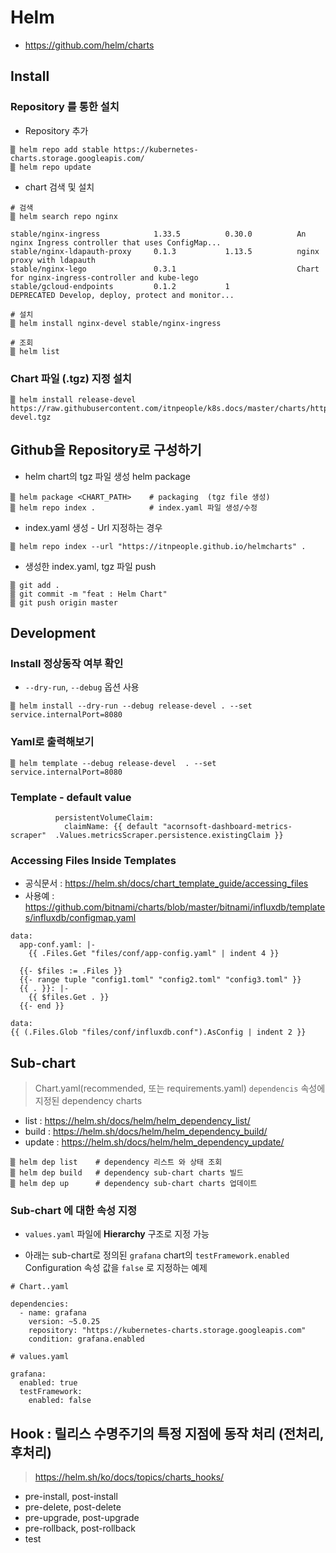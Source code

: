 # Helm

* https://github.com/helm/charts

## Install

### Repository 를 통한 설치

* Repository 추가
```
▒ helm repo add stable https://kubernetes-charts.storage.googleapis.com/
▒ helm repo update
```

* chart 검색 및 설치

```
# 검색
▒ helm search repo nginx

stable/nginx-ingress            1.33.5          0.30.0          An nginx Ingress controller that uses ConfigMap...
stable/nginx-ldapauth-proxy     0.1.3           1.13.5          nginx proxy with ldapauth                         
stable/nginx-lego               0.3.1                           Chart for nginx-ingress-controller and kube-lego  
stable/gcloud-endpoints         0.1.2           1               DEPRECATED Develop, deploy, protect and monitor...

# 설치
▒ helm install nginx-devel stable/nginx-ingress

# 조회
▒ helm list
```

### Chart 파일 (.tgz) 지정 설치

```
▒ helm install release-devel https://raw.githubusercontent.com/itnpeople/k8s.docs/master/charts/httpbin-devel.tgz
```


## Github을 Repository로 구성하기

*  helm chart의 tgz 파일 생성 helm package
```
▒ helm package <CHART_PATH>    # packaging  (tgz file 생성)
▒ helm repo index .            # index.yaml 파일 생성/수정
```

*  index.yaml 생성 - Url 지정하는 경우
```
▒ helm repo index --url "https://itnpeople.github.io/helmcharts" .
```

*  생성한  index.yaml, tgz 파일 push
```
▒ git add .
▒ git commit -m "feat : Helm Chart" 
▒ git push origin master
```

## Development

### Install 정상동작 여부 확인
* `--dry-run`,  `--debug` 옵션 사용

```
▒ helm install --dry-run --debug release-devel . --set service.internalPort=8080
```

###  Yaml로 출력해보기

```
▒ helm template --debug release-devel  . --set service.internalPort=8080
```

### Template - default value

```
          persistentVolumeClaim:
            claimName: {{ default "acornsoft-dashboard-metrics-scraper"  .Values.metricsScraper.persistence.existingClaim }}
```

### Accessing Files Inside Templates

* 공식문서 : https://helm.sh/docs/chart_template_guide/accessing_files
* 사용예 : https://github.com/bitnami/charts/blob/master/bitnami/influxdb/templates/influxdb/configmap.yaml


```
data:
  app-conf.yaml: |-
    {{ .Files.Get "files/conf/app-config.yaml" | indent 4 }}

```
```
  {{- $files := .Files }}
  {{- range tuple "config1.toml" "config2.toml" "config3.toml" }}
  {{ . }}: |-
    {{ $files.Get . }}
  {{- end }}
```

```
data:
{{ (.Files.Glob "files/conf/influxdb.conf").AsConfig | indent 2 }}
```

## Sub-chart
> Chart.yaml(recommended, 또는 requirements.yaml) `dependencis` 속성에 지정된 dependency charts

* list : https://helm.sh/docs/helm/helm_dependency_list/
* build : https://helm.sh/docs/helm/helm_dependency_build/
* update : https://helm.sh/docs/helm/helm_dependency_update/

```
▒ helm dep list    # dependency 리스트 와 상태 조회
▒ helm dep build   # dependency sub-chart charts 빌드
▒ helm dep up      # dependency sub-chart charts 업데이트
```

### Sub-chart 에 대한 속성 지정

* `values.yaml` 파일에  **Hierarchy** 구조로 지정 가능


* 아래는 sub-chart로 정의된 `grafana` chart의  `testFramework.enabled` Configuration 속성 값을 `false` 로 지정하는 예제

```
# Chart..yaml

dependencies:
  - name: grafana
    version: ~5.0.25
    repository: "https://kubernetes-charts.storage.googleapis.com"
    condition: grafana.enabled

# values.yaml

grafana:
  enabled: true
  testFramework:
    enabled: false
```

## Hook : 릴리스 수명주기의 특정 지점에 동작 처리 (전처리, 후처리)
> https://helm.sh/ko/docs/topics/charts_hooks/

* pre-install, post-install
* pre-delete, post-delete
* pre-upgrade, post-upgrade
* pre-rollback, post-rollback
* test
